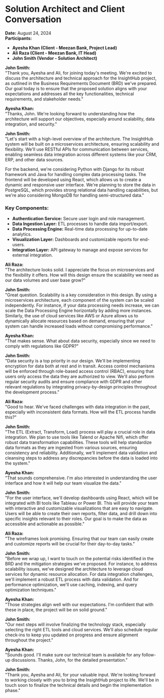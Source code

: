 # Solution Architect and Client Conversation

**Date:** August 24, 2024  
**Participants:**  
- **Ayesha Khan (Client - Meezan Bank, Project Lead)**  
- **Ali Raza (Client - Meezan Bank, IT Head)**  
- **John Smith (Vendor - Solution Architect)**

**John Smith:**  
"Thank you, Ayesha and Ali, for joining today's meeting. We're excited to discuss the architecture and technical approach for the InsightHub project, as outlined in the Business Requirements Document (BRD) we've prepared. Our goal today is to ensure that the proposed solution aligns with your expectations and addresses all the key functionalities, technical requirements, and stakeholder needs."

**Ayesha Khan:**  
"Thanks, John. We're looking forward to understanding how the architecture will support our objectives, especially around scalability, data integration, and security."


**John Smith:**  
"Let's start with a high-level overview of the architecture. The InsightHub system will be built on a microservices architecture, ensuring scalability and flexibility. We'll use RESTful APIs for communication between services, enabling seamless data integration across different systems like your CRM, ERP, and other data sources.

For the backend, we're considering Python with Django for its robust framework and Java for handling complex data processing tasks. The frontend will be developed using React, which allows us to create a dynamic and responsive user interface. We're planning to store the data in PostgreSQL, which provides strong relational data handling capabilities, but we're also considering MongoDB for handling semi-structured data."


### Key Components:
- **Authentication Service:** Secure user login and role management.
- **Data Ingestion Layer:** ETL processes to handle data import/export.
- **Data Processing Engine:** Real-time data processing for up-to-date analytics.
- **Visualization Layer:** Dashboards and customizable reports for end-users.
- **Integration Layer:** API gateway to manage and expose services for external integration.

**Ali Raza:**  
"The architecture looks solid. I appreciate the focus on microservices and the flexibility it offers. How will this design ensure the scalability we need as our data volumes and user base grow?"


**John Smith:**  
"Great question. Scalability is a key consideration in this design. By using a microservices architecture, each component of the system can be scaled independently. For instance, if your data processing needs increase, we can scale the Data Processing Engine horizontally by adding more instances. Similarly, the use of cloud services like AWS or Azure allows us to dynamically allocate resources based on demand, ensuring that your system can handle increased loads without compromising performance."

**Ayesha Khan:**  
"That makes sense. What about data security, especially since we need to comply with regulations like GDPR?"


**John Smith:**  
"Data security is a top priority in our design. We'll be implementing encryption for data both at rest and in transit. Access control mechanisms will be enforced through role-based access control (RBAC), ensuring that users only access the data they are authorized to view. We'll also perform regular security audits and ensure compliance with GDPR and other relevant regulations by integrating privacy-by-design principles throughout the development process."

**Ali Raza:**  
"Good to hear. We've faced challenges with data integration in the past, especially with inconsistent data formats. How will the ETL process handle this?"


**John Smith:**  
"The ETL (Extract, Transform, Load) process will play a crucial role in data integration. We plan to use tools like Talend or Apache Nifi, which offer robust data transformation capabilities. These tools will help standardize data formats as they are ingested from various sources, ensuring consistency and reliability. Additionally, we'll implement data validation and cleansing steps to address any discrepancies before the data is loaded into the system."

**Ayesha Khan:**  
"That sounds comprehensive. I'm also interested in understanding the user interface and how it will help our team visualize the data."


**John Smith:**  
"For the user interface, we'll develop dashboards using React, which will be integrated with BI tools like Tableau or Power BI. This will provide your team with interactive and customizable visualizations that are easy to navigate. Users will be able to create their own reports, filter data, and drill down into specific insights relevant to their roles. Our goal is to make the data as accessible and actionable as possible."


**Ali Raza:**  
"The wireframes look promising. Ensuring that our team can easily create and customize reports will be crucial for their day-to-day tasks."


**John Smith:**  
"Before we wrap up, I want to touch on the potential risks identified in the BRD and the mitigation strategies we've proposed. For instance, to address scalability issues, we've designed the architecture to leverage cloud services for dynamic resource allocation. For data integration challenges, we'll implement a robust ETL process with data validation. And for performance optimization, we'll use caching, indexing, and query optimization techniques."

**Ayesha Khan:**  
"Those strategies align well with our expectations. I'm confident that with these in place, the project will be on solid ground."


**John Smith:**  
"Our next steps will involve finalizing the technology stack, especially selecting the right ETL tools and cloud services. We'll also schedule regular check-ins to keep you updated on progress and ensure alignment throughout the project."

**Ayesha Khan:**  
"Sounds good. I'll make sure our technical team is available for any follow-up discussions. Thanks, John, for the detailed presentation."

**John Smith:**  
"Thank you, Ayesha and Ali, for your valuable input. We're looking forward to working closely with you to bring the InsightHub project to life. We'll be in touch soon to finalize the technical details and begin the implementation phase."


